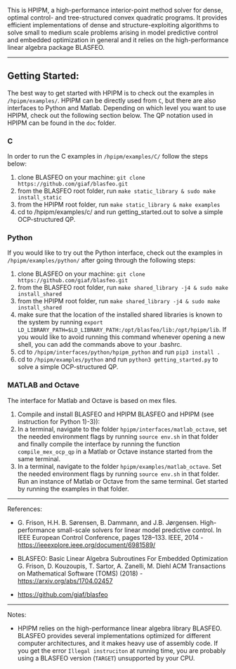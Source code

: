 This is HPIPM, a high-performance interior-point method solver for dense, optimal control- and tree-structured convex quadratic programs.
It provides efficient implementations of dense and structure-exploiting algorithms to solve small to medium scale problems arising in model predictive control and embedded optimization in general and it relies on the high-performance linear algebra package BLASFEO.

--------------------------------------------------

## Getting Started:
The best way to get started with HPIPM is to check out the examples in `/hpipm/examples/`.
HPIPM can be directly used from `C`, but there are also interfaces to Python and Matlab.
Depending on which level you want to use HPIPM, check out the following section below.
The QP notation used in HPIPM can be found in the `doc` folder.

### C
In order to run the C examples in `/hpipm/examples/C/` follow the steps below:
1) clone BLASFEO on your machine: `git clone https://github.com/giaf/blasfeo.git` 
2) from the BLASFEO root folder, run `make static_library & sudo make install_static`
3) from the HPIPM root folder, run `make static_library & make examples`
4) cd to /hpipm/examples/c/ and run getting_started.out to solve a simple OCP-structured QP.

### Python
If you would like to try out the Python interface, check out the examples in `/hpipm/examples/python/` after going through the following steps:
1) clone BLASFEO on your machine: `git clone https://github.com/giaf/blasfeo.git`
2) from the BLASFEO root folder, run `make shared_library -j4 & sudo make install_shared`
3) from the HPIPM root folder, run `make shared_library -j4 & sudo make install_shared`
4) make sure that the location of the installed shared libraries is known to the system by running `export LD_LIBRARY_PATH=$LD_LIBRARY_PATH:/opt/blasfeo/lib:/opt/hpipm/lib`.
If you would like to avoid running this command whenever opening a new shell, you can add the commands above to your .bashrc.
5) cd to `/hpipm/interfaces/python/hpipm_python` and run `pip3 install .`
6) cd to `/hpipm/examples/python` and run `python3 getting_started.py` to solve a simple OCP-structured QP.

### MATLAB and Octave
The interface for Matlab and Octave is based on mex files.
1) Compile and install BLASFEO and HPIPM BLASFEO and HPIPM (see instruction for Python 1)-3)):
2) In a terminal, navigate to the folder `hpipm/interfaces/matlab_octave`, set the needed environment flags by running `source env.sh` in that folder and finally compile the interface by running the function `compile_mex_ocp_qp` in a Matlab or Octave instance started from the same terminal.
3) In a terminal, navigate to the folder `hpipm/examples/matlab_octave`.
Set the needed environment flags by running `source env.sh` in that folder.
Run an instance of Matlab or Octave from the same terminal.
Get started by running the examples in that folder.

--------------------------------------------------

References:

- G. Frison, H.H. B. Sørensen, B. Dammann, and J.B. Jørgensen. High-performance
small-scale solvers for linear model predictive control. In
IEEE European Control Conference, pages 128–133. IEEE, 2014 - <https://ieeexplore.ieee.org/document/6981589/>

- BLASFEO: Basic Linear Algebra Subroutines For Embedded Optimization
G. Frison, D. Kouzoupis, T. Sartor, A. Zanelli, M. Diehl
ACM Transactions on Mathematical Software (TOMS) (2018) - <https://arxiv.org/abs/1704.02457>

- <https://github.com/giaf/blasfeo>

--------------------------------------------------

Notes:

- HPIPM relies on the high-performance linear algebra library BLASFEO.
BLASFEO provides several implementations optimized for different computer architectures, and it makes heavy use of assembly code.
If you get the error `Illegal instruciton` at running time, you are probably using a BLASFEO version (`TARGET`) unsupported by your CPU.
